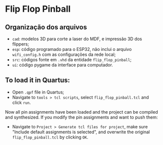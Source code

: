 # Flip Flop Pinball

## Organização dos arquivos
* `cad`: modelos 3D para corte a laser do MDF, e impressão 3D dos flippers;
* `esp`: código programado para o ESP32, não inclui o arquivo `wifi_config.h` com as configurações da rede local;
* `src`: códigos fonte em `.vhd` da entidade `flip_flop_pinball`;
* `ui`: código pygame da interface para computador.

## To load it in Quartus:

* Open `.qpf` file in Quartus;
* Navigate to  `tools > tcl scripts`, select `flip_flop_pinball.tcl` and click `run`.

Now all pin assignments have been loaded and the project can be compiled and synthesized.
If you modify the pin assignments and want to push them:

* Navigate to `Project > Generate tcl files for project`, make sure "Include default assignments is  selected", and overwrite the original `flip_flop_pinball.tcl` by clicking `OK`.
